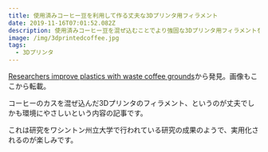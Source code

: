 ```yaml
---
title: 使用済みコーヒー豆を利用して作る丈夫な3Dプリンタ用フィラメント
date: 2019-11-16T07:01:52.082Z
description: 使用済みコーヒー豆を混ぜ込むことでより強固な3Dプリンタ用フィラメントを作る研究を紹介します。
image: /img/3dprintedcoffee.jpg
tags:
  - 3Dプリンタ
---
```

[Researchers improve plastics with waste coffee grounds](https://news.wsu.edu/2019/09/30/researchers-improve-plastics-waste-coffee-grounds/)から発見。画像もここから転載。

コーヒーのカスを混ぜ込んだ3Dプリンタのフィラメント、というのが丈夫でしかも環境にやさしいという内容の記事です。

これは研究をワシントン州立大学で行われている研究の成果のようで、実用化されるのが楽しみです。
